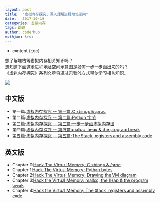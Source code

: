 ```yaml
---
layout: post  
title:  "虚拟内存探究，深入理解进程地址空间"  
date:   2017-10-19
categories: 虚拟内存  
tags: 翻译 
author: coderhuo  
mathjax: true  
---
```


* content
{:toc}

想了解堆栈等虚拟内存相关知识吗？  
想知道下面这张进程地址空间示意图是如何一步一步画出来的吗？  
《虚拟内存探究》系列文章将通过实验的方式带你学习相关知识。  

![](http://data.coderhuo.tech/blog/virtual_memory/virtual_memory_diagram_v2.png)








## 中文版 ###

- 第一篇:[虚拟内存探究 -- 第一篇:C strings & /proc](http://blog.coderhuo.tech/2017/10/12/Virtual_Memory_C_strings_proc/)
- 第二篇:[虚拟内存探究 -- 第二篇:Python 字节](http://blog.coderhuo.tech/2017/10/15/Virtual_Memory_python_bytes/)
- 第三篇:[虚拟内存探究 -- 第三篇:一步一步画虚拟内存图](http://blog.coderhuo.tech/2017/10/16/Virtual_Memory_drawing_VM_diagram/)
- 第四篇:[虚拟内存探究 -- 第四篇:malloc, heap & the program break](http://blog.coderhuo.tech/2017/10/18/Virtual_Memory_malloc_and_heap/)
- 第五篇:[虚拟内存探究 -- 第五篇:The Stack, registers and assembly code](http://blog.coderhuo.tech/2019/08/31/Virtual_Memory_malloc_and_heap_stack_and_register/)


## 英文版 ###

- Chapter 0:[Hack The Virtual Memory: C strings & /proc](https://blog.holbertonschool.com/hack-the-virtual-memory-c-strings-proc/)
- Chapter 1:[Hack The Virtual Memory: Python bytes](https://blog.holbertonschool.com/hack-the-virtual-memory-python-bytes/)
- Chapter 2:[Hack The Virtual Memory: Drawing the VM diagram](https://blog.holbertonschool.com/hack-the-virtual-memory-drawing-the-vm-diagram/)
- Chapter 3:[Hack the Virtual Memory: malloc, the heap & the program break](https://blog.holbertonschool.com/hack-the-virtual-memory-malloc-the-heap-the-program-break/)
- Chapter 4:[Hack the Virtual Memory: The Stack, registers and assembly code](https://github.com/holbertonschool/Hack-The-Virtual-Memory/tree/master/04.%20The%20Stack%2C%20registers%20and%20assembly%20code)

